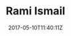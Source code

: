 ---
title: "Rami Ismail"
site_link: "http://ramiismail.com/"
description: "Half of Dutch independent studio Vlambeer."
twitter_link: "https://twitter.com/tha_rami"
facebook_link: ""
cat: "R"
tags: []
date: "2017-05-10T11:40:11Z"
cat: "R"
---